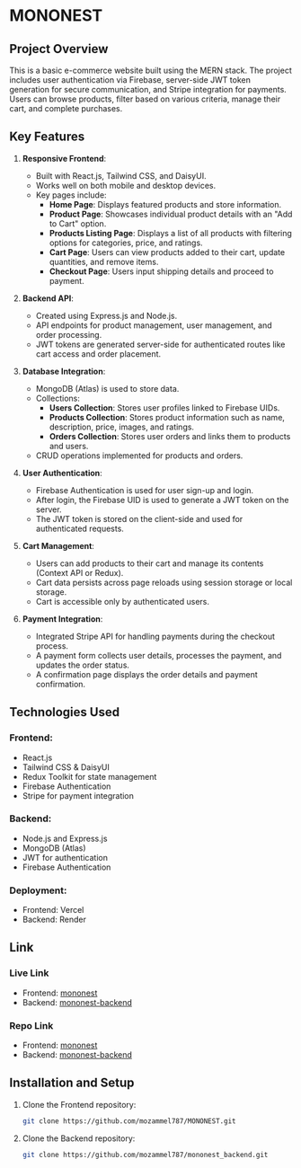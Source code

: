 # MONONEST

## Project Overview

This is a basic e-commerce website built using the MERN stack. The project includes user authentication via Firebase, server-side JWT token generation for secure communication, and Stripe integration for payments. Users can browse products, filter based on various criteria, manage their cart, and complete purchases.

## Key Features

1. **Responsive Frontend**:
   - Built with React.js, Tailwind CSS, and DaisyUI.
   - Works well on both mobile and desktop devices.
   - Key pages include:
     - **Home Page**: Displays featured products and store information.
     - **Product Page**: Showcases individual product details with an "Add to Cart" option.
     - **Products Listing Page**: Displays a list of all products with filtering options for categories, price, and ratings.
     - **Cart Page**: Users can view products added to their cart, update quantities, and remove items.
     - **Checkout Page**: Users input shipping details and proceed to payment.

2. **Backend API**:
   - Created using Express.js and Node.js.
   - API endpoints for product management, user management, and order processing.
   - JWT tokens are generated server-side for authenticated routes like cart access and order placement.

3. **Database Integration**:
   - MongoDB (Atlas) is used to store data.
   - Collections:
     - **Users Collection**: Stores user profiles linked to Firebase UIDs.
     - **Products Collection**: Stores product information such as name, description, price, images, and ratings.
     - **Orders Collection**: Stores user orders and links them to products and users.
   - CRUD operations implemented for products and orders.

4. **User Authentication**:
   - Firebase Authentication is used for user sign-up and login.
   - After login, the Firebase UID is used to generate a JWT token on the server.
   - The JWT token is stored on the client-side and used for authenticated requests.

5. **Cart Management**:
   - Users can add products to their cart and manage its contents (Context API or Redux).
   - Cart data persists across page reloads using session storage or local storage.
   - Cart is accessible only by authenticated users.

6. **Payment Integration**:
   - Integrated Stripe API for handling payments during the checkout process.
   - A payment form collects user details, processes the payment, and updates the order status.
   - A confirmation page displays the order details and payment confirmation.

## Technologies Used

### Frontend:
- React.js
- Tailwind CSS & DaisyUI
- Redux Toolkit for state management
- Firebase Authentication
- Stripe for payment integration

### Backend:
- Node.js and Express.js
- MongoDB (Atlas)
- JWT for authentication
- Firebase Authentication

### Deployment:
- Frontend: Vercel
- Backend: Render

## Link

### Live Link
- Frontend: [mononest](https://mononest.vercel.app/)
- Backend: [mononest-backend](https://mononest-backend.onrender.com)

### Repo Link
- Frontend: [mononest](https://github.com/mozammel787/MONONEST)
- Backend: [mononest-backend](https://github.com/mozammel787/mononest_backend)

## Installation and Setup

1. Clone the Frontend repository:

   ```bash
   git clone https://github.com/mozammel787/MONONEST.git

2. Clone the Backend repository:

   ```bash
   git clone https://github.com/mozammel787/mononest_backend.git

